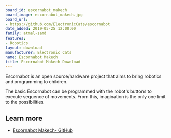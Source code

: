 ```yaml
---
board_id: escornabot_makech
board_image: escornabot_makech.jpg
board_url:
- https://github.com/ElectronicCats/escornabot
date_added: 2019-05-25 12:00:00
family: atmel-samd
features:
- Robotics
layout: download
manufacturer: Electronic Cats
name: Escornabot Makech
title: Escornabot Makech Download
---
```


Escornabot is an open source/hardware project that aims to bring robotics and programming to children.

The basic Escornabot can be programmed with the robot's buttons to execute sequence of movements. From this, imagination is the only one limit to the possibilities.

## Learn more
* [Escornabot Makech- GitHub](https://github.com/ElectronicCats/escornabot)
